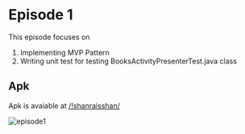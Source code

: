 # Episode 1
This episode focuses on

1. Implementing MVP Pattern
2. Writing unit test for testing BooksActivityPresenterTest.java class

Apk
----
Apk is avaiable at [/!shanraisshan/](https://github.com/shanraisshan/Refactoring-Android-App-Series-Overview/tree/master/Episode1/!shanraisshan)

![episode1](https://github.com/shanraisshan/Refactoring-Android-App-Series-Overview/blob/master/Episode1/!shanraisshan/E1.png)
